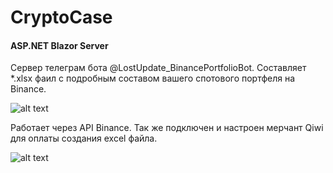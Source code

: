 # CryptoCase
#### ASP.NET Blazor Server
Сервер телеграм бота @LostUpdate_BinancePortfolioBot.
Составляет *.xlsx фаил с подробным составом вашего спотового портфеля на Binance.

![alt text](https://i.ibb.co/pKRsQdv/Example.jpg)

Работает через API Binance.
Так же подключен и настроен мерчант Qiwi для оплаты создания excel файла.

![alt text](https://i.ibb.co/tYdPRmX/2021-05-26-083505.png)
